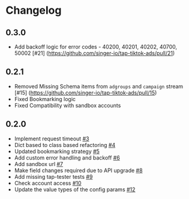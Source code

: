 # Changelog

## 0.3.0
 * Add backoff logic for error codes - 40200, 40201, 40202, 40700, 50002 [#21] (https://github.com/singer-io/tap-tiktok-ads/pull/21)

## 0.2.1
 * Removed Missing Schema items from `adgroups` and `campaign` stream [#15] (https://github.com/singer-io/tap-tiktok-ads/pull/15)
 * Fixed Bookmarking logic
 * Fixed Compatibility with sandbox accounts


## 0.2.0
  * Implement request timeout [#3](https://github.com/singer-io/tap-tiktok-ads/pull/3)
  * Dict based to class based refactoring [#4](https://github.com/singer-io/tap-tiktok-ads/pull/4)
  * Updated bookmarking strategy [#5](https://github.com/singer-io/tap-tiktok-ads/pull/5)
  * Add custom error handling and backoff [#6](https://github.com/singer-io/tap-tiktok-ads/pull/6)
  * Add sandbox url [#7](https://github.com/singer-io/tap-tiktok-ads/pull/7)
  * Make field changes required due to API upgrade [#8](https://github.com/singer-io/tap-tiktok-ads/pull/8)
  * Add missing tap-tester tests [#9](https://github.com/singer-io/tap-tiktok-ads/pull/9)
  * Check account access [#10](https://github.com/singer-io/tap-tiktok-ads/pull/10)
  * Update the value types of the config params [#12](https://github.com/singer-io/tap-tiktok-ads/pull/12)
